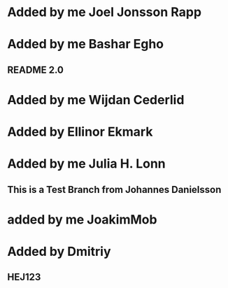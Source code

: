 # Added by me Joel Jonsson Rapp
# Added by me Bashar Egho

## README 2.0
# Added by me Wijdan Cederlid
# Added by Ellinor Ekmark
# Added by me Julia H. Lonn
## This is a Test Branch from Johannes Danielsson
# added by me JoakimMob


# Added by Dmitriy


## HEJ123